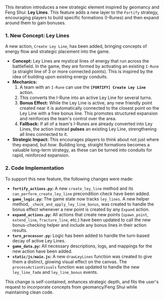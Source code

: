 This iteration introduces a new strategic element inspired by geomancy and Feng Shui: **Ley Lines**. This feature adds a new layer to the `Fortify` strategy, encouraging players to build specific formations (I-Runes) and then expand around them to gain bonuses.

### 1. New Concept: Ley Lines

A new action, `Create Ley Line`, has been added, bringing concepts of energy flow and strategic placement into the game.

*   **Concept:** Ley Lines are mystical lines of energy that run across the battlefield. In the game, they are formed by activating an existing `I-Rune` (a straight line of 3 or more connected points). This is inspired by the idea of building upon existing energy conduits.
*   **Mechanics:**
    1.  A team with an `I-Rune` can use the **`[FORTIFY] Create Ley Line`** action.
    2.  This converts the I-Rune into an active Ley Line for several turns.
    3.  **Bonus Effect:** While the Ley Line is active, any new friendly point created near it is automatically connected to the closest point on the Ley Line with a free bonus line. This promotes structured expansion and reinforces the team's control over the area.
    4.  **Fallback:** If all of a team's I-Runes are already converted into Ley Lines, the action instead **pulses** an existing Ley Line, strengthening all lines connected to it.
*   **Strategic Impact:** This encourages players to think about not just where they expand, but *how*. Building long, straight formations becomes a valuable long-term strategy, as these can be turned into conduits for rapid, reinforced expansion.

### 2. Code Implementation

To support this new feature, the following changes were made:

*   **`fortify_actions.py`:** A new `create_ley_line` method and its `can_perform_create_ley_line` precondition check have been added.
*   **`game_logic.py`:** The game state now tracks `ley_lines`. A new helper method, `_check_and_apply_ley_line_bonus`, was created to handle the bonus effect whenever a new point is created by any `Expand` action.
*   **`expand_actions.py`:** All actions that create new points (`spawn_point`, `extend_line`, `fracture_line`, etc.) have been updated to call the new bonus-checking helper and include any bonus lines in their action results.
*   **`turn_processor.py`:** Logic has been added to handle the turn-based decay of active Ley Lines.
*   **`game_data.py`:** All necessary descriptions, logs, and mappings for the new action have been added.
*   **`static/js/main.js`:** A new `drawLeyLines` function was created to give them a distinct, glowing visual effect on the canvas. The `processActionVisuals` function was updated to handle the new `ley_line_fade` and `ley_line_bonus` events.

This change is self-contained, enhances strategic depth, and fits the user's request to incorporate concepts from geomancy/Feng Shui while maintaining clean code.